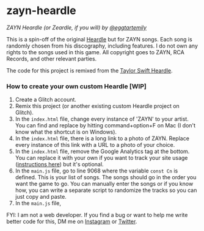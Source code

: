 # zayn-heardle

_ZAYN Heardle (or Zeardle, if you will) by [@eggtartemily](https://twitter.com/eggtartemily)_

This is a spin-off of the original [Heardle](https://www.heardle.app/) but for ZAYN songs. Each song is randomly chosen from his discography, including features. I do not own any rights to the songs used in this game. All copyright goes to ZAYN, RCA Records, and other relevant parties.

The code for this project is remixed from the [Taylor Swift Heardle](https://taylor-swift-heardle.glitch.me/).

### How to create your own custom Heardle [WIP]
1. Create a Glitch account.
2. Remix this project (or another existing custom Heardle project on Glitch).
3. In the `index.html` file, change every instance of 'ZAYN' to your artist. You can find and replace by hitting command+option+F on Mac (I don't know what the shortcut is on Windows).
4. In the `index.html` file, there is a long link to a photo of ZAYN. Replace every instance of this link with a URL to a photo of your choice.
5. In the `index.html` file, remove the Google Analytics tag at the bottom. You can replace it with your own if you want to track your site usage ([instructions here](https://support.google.com/analytics/answer/9306384?hl=en)) but it's optional.
6. In the `main.js` file, go to line 9068 where the variable `const Cn` is defined. This is your list of songs. The songs should go in the order you want the game to go. You can manually enter the songs or if you know how, you can write a separate script to randomize the tracks so you can just copy and paste.
7. In the `main.js` file, 

FYI: I am not a web developer. If you find a bug or want to help me write better code for this, DM me on [Instagram](https://instagram.com/emilyomgee) or [Twitter](https://twitter.com/eggtartemily).